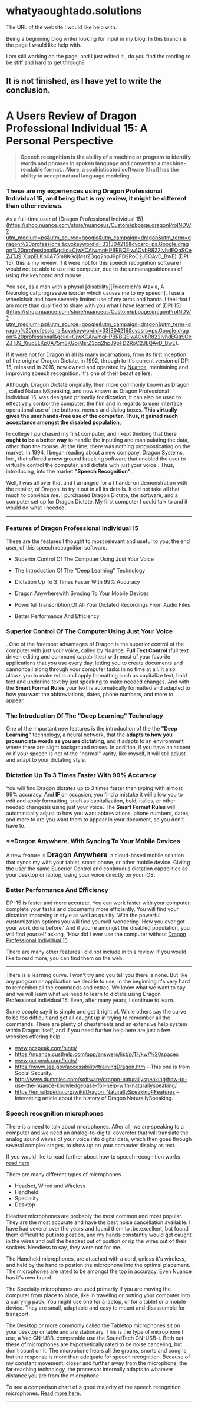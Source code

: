 # whatyaoughtado.solutions

The URL of the website I would like help with.

Being a beginning blog writer looking for input in my blog.
In this branch is the page I would like help with.

I am still working on the page, and I just edited it., do you find the reading to be stiff and hard to get through?

It is not finished, as I have yet to write the conclusion.
---


# A Users Review of Dragon Professional Individual 15: A Personal Perspective


> **Speech recognition is the ability of a machine or program to identify words and phrases in spoken language and convert to a machine-readable format...More, a sophisticated software [that] has the ability to accept natural language modeling.**


### These are my experiences using Dragon Professional Individual 15, and being that is my review, it might be different than other reviews.


As a full-time user of [Dragon Professional Individual 15](https://shop.nuance.com/store/nuanceus/Custom/pbpage.dragonProINDV/?utm_medium=ps&utm_source=google&utm_campaign=dragon&utm_term=dragon%20professional&cvokeywordid=33|304216&cvosrc=ps.Google.dragon%20professional&gclid=CjwKCAjwmqHPBRBQEiwAOvbR822IvhdEQqSCeZJTJ9 XjupELKp0A75m8KGojMsrZ3qq2hpJ9pFD2RoC2JEQAvD_BwE) (DPI 15), this is my review. If it were  not for this speech recognition software I would not be able to use the computer, due to the unmanageableness of using the keyboard and mouse .


You see, as a man with a physal [disability][Friedreich's Ataxia, A Neurological progressive  isorder which causes me to my speech]. I use a wheelchair and have severely limited use of my arms and hands. I feel that I am more than qualified to share with you what I have learned of [DPI 15]
(https://shop.nuance.com/store/nuanceus/Custom/pbpage.dragonProINDV/?utm_medium=ps&utm_source=google&utm_campaign=dragon&utm_term=dragon%20professional&cvokeywordid=33|304216&cvosrc=ps.Google.dragon%20professional&gclid=CjwKCAjwmqHPBRBQEiwAOvbR822IvhdEQqSCeZJTJ9_XjupELKp0A75m8KGojMsrZ3qq2hpJ9pFD2RoC2JEQAvD_BwE).


If it were not for Dragon in all its many incarnations, from its first inception of the original Dragon Dictate, in 1992, through to it's current version of DPI 15, released in 2016, now owned and operated by [Nuance](http://www.nuanice.com), menitaining and improving speech recognition. It's one of their beast sellers.


Although, Dragon Dictate originally, then more commonly known as Dragon , called NaturallySpeaking, and now known as Dragon Professional Individual 15,   was designed primarily for dictation, it can also be used to effectively control the computer, the him and in regards to user interface operational use of the buttons, menus and dialog boxes. **This virtually gives the user hands-free use of the computer. Thus, it gained much acceptance amongst the  disabled population,**


In college I purchased my first computer, and I kept thinking that there **ought to be a better way** to handle the inputting and manipulating the data, other than the mouse. At the time, there was nothing prognosticating on the market. In 1994, I began reading about a new company, Dragon Systems, Inc., that offered a new ground breaking software that enabled the user to virtually control the computer, and dictate with just your voice.. Thus, introducing, into the market **"Speech Recognition"**.

Well, I was all over that and I arranged for a I hands-on demonstration with the retailer, of Dragon, to try it out in all its details. It did not take all that much to convince me. I purchased Dragon Dictate, the software, and a computer set up for Dragon Dictate. My first computer I could talk to and it would do  what I needed.

---


### Features of Dragon Professional Individual 15


These are the features I thought to most relevant and useful to you, the end user, of this speech recognition software.


+ Superior Control Of The Computer Using Just Your Voice

+ The Introduction Of The "Deep Learning" Technology

+ Dictation Up To 3 Times Faster With 99% Accuracy

+ Dragon Anywherewith Syncing To Your Mobile Devices

+ Powerful Transcribtion,Of All Your Dictated  Recordings From Audio Files

+ Better Performance And Efficiency


### Superior Control Of The Computer Using Just Your Voice

.
One of the foremost advantages of Dragon is the superior control of the computer with just your voice, called by Nuance, **Full Text Control** (full text driven editing and command capabilities) with most of your favorite applications that you use every day, letting you to create documents and cannonball along through your computer tasks in no time at all. It also allows you to make edits and apply formatting such as capitalize text, bold text and  underline text by just speaking to make needed changes. And with the **Smart Format Rules** your text is automatically formatted and adapted to how you want the abbreviations, dates, phone numbers, and more to appear.


### **The Introduction Of The "Deep Learning" Technology**


One of the important new features is the introduction of the the **"Deep Learning"** technology, a neural network, that the **adapts to how you pronunciate words as you are dictating**, and it adapts to an environment where there are slight background noises.  In addition, if you have an accent or if your speech is not of the "normal" varity, like myself, it will still adjust and adapt to your dictating style.


### **Dictation Up To 3 Times Faster With  99% Accuracy**


You will find Dragon dictates up to 3 times faster than typing with almost 99% accuracy. And **IF** on occasion, you find a mistake it will allow you to edit and apply formatting, such as capitalization, bold, italics, or other needed changesis using just your voice. The **Smart Format Rules** will automatically adjust to how you want abbreviations, phone numbers,  dates, and more to are you want them to appear in your document, so  you don't have to.


### **Dragon Anywhere,  With Syncing To Your Mobile Devices


A new feature is <span style="font-size: 14pt;">**Dragon Anywhere**</span>, a cloud-based mobile solution that syncs my with your tablet, smart phone, or other mobile device. Giviing the user the same Superior Control and continuous dictation capabiities as your desktop or laptop, using your voice directly on your iOS.


### **Better Performance And Efficiency**


DPI 15 is faster and more accurate. You can work faster with your computer, complete your tasks and documents more efficiently. You will find your dictation improving in style as well as quality. With the powerful customization options you will find yourself wondering 'How you ever got your work done before.' And if you're amongst the disabled population, you will find yourself asking, 'How did I ever use the computer without [Dragon Professional Individual 15](https://shop.nuance.com/store/nuanceus/Custom/pbpage.dragonProINDV/?utm_medium=ps&utm_source=google&utm_campaign=dragon&utm_term=dragon%20professional&cvokeywordid=33|304216&cvosrc=ps.Google.dragon%20professional&gclid=CjwKCAjwmqHPBRBQEiwAOvbR822IvhdEQqSCeZJTJ9_XjupELKp0A75m8KGojMsrZ3qq2hpJ9pFD2RoC2JEQAvD_BwE)</span>


There are many other features I did not include in this review. If you would like to read more, you can find them on the web.


***


There is a learning curve. I won't try and you tell you there is none. But  like any program or application we decide to use, in the beginning it's very hard to remember all the commands and extras. We know what we want to say and we will learn what we need to learn to dictate using Dragon Professional Individual 15. Even, after many years, I continue to learn. 


Some people say it is simple and get it right of. While others say the curve to be too difficult and get all caught up in trying to remember all the commands. There are plenty of cheatsheets and an extensive help system within Dragon itself, and if you need further help here are just a few websites offering help.

+ www.pcspeak.com/hints/
+ https://nuance.custhelp.com/app/answers/list/p/17/kw/%20spaces 
+ www.pcspeak.com/hints/
+ https://www.ssa.gov/accessibility/trainingDragon.htm – This one is from Social Security.
+ http://www.dummies.com/software/dragon-naturallyspeaking/how-to-use-the-nuance-knowledgebase-for-help-with-naturallyspeaking/
+ https://en.wikipedia.org/wiki/Dragon_NaturallySpeaking#Features  – Interesting article about the history of Dragon NaturallySpeaking.


### **Speech recognition microphones**


There is a need to talk about microphones. After all, we are speaking to a computer and we need an analog-to-digital coveretor that will translate the analog sound waves of your voice into digital data, which then goes through several complex stages, to show up on your computer display as text.

If you would like to read further about how to speech recognition works [read here](https://electronics.howstuffworks.com/gadgets/high-tech-gadgets/speech-recognition1.htm)


There are many different types of microphones.

+ Headset, Wired and Wireless </span>
+ Handheld 
+ Speciality
+ Desktop 
                                                                                                                                                                                                                                                     

Headset microphones are probably the most common and most  popular. They are the most accurate and have the best noise cancellation available. I have had several over the years and found them to .be.excellent, but found them difficult to put into postion,  and my hands constantly would get caught in the wires and pull the headset out of postion or rip the wires out of their sockets. Needless to say, they were not for me.


The Handheld microphones, are attached with a cord, unless it's wireless, and held by the hand to postion the microphone into the optimal placement. The microphones are rated to be amongst the top in accuracy. Even Nuance has it's own brand.


The Specialty microphones are used primarily if you are moving the computer from place to place, like in traveling or putting your computer into a carrying pack. You might use one for a laptop, or for a tablet or a mobile device.  They are small, adaptable and easy to mount and disassemble for transport.


The Desktop or more commonly called the Tabletop microphones sit on your desktop or table and are stationary. This is the type of microphone I use, a Vec GN-USB. comparable use the SoundTech GN-USB-t.  Both out these of.microphones are hypothetically rated to be noise canceling, but don't count on it. The microphone hears all the groans, snorts and coughs, but the response is more than adequate for speech recognition.  Because of my constant movement, closer and further away from the microphone, the far-reaching technology, the processor internally adapts to whatever distance you are from the microphone.


To see a comparison chart of a good majority of the speech recognition microphones. [Read more here.](http://www.knowbrainer.com/core/pages/miccompare.cfm)

***

